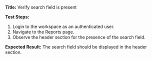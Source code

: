 **Title:** Verify search field is present

**Test Steps:**
1. Login to the workspace as an authenticated user.
2. Navigate to the Reports page.
3. Observe the header section for the presence of the search field.

**Expected Result:**
The search field should be displayed in the header section.